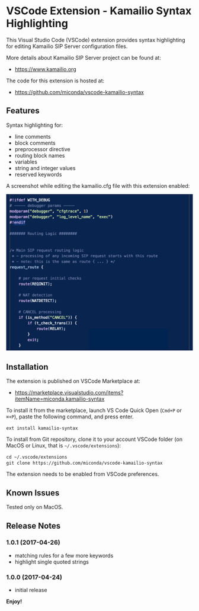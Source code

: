 # VSCode Extension - Kamailio Syntax Highlighting

This Visual Studio Code (VSCode) extension provides syntax highlighting for editing Kamailio SIP Server configuration files.

More details about Kamailio SIP Server project can be found at:

  * https://www.kamailio.org

The code for this extension is hosted at:

  * https://github.com/miconda/vscode-kamailio-syntax

## Features

Syntax highlighting for:

  * line comments
  * block comments
  * preprocessor directive
  * routing block names
  * variables
  * string and integer values
  * reserved keywords

A screenshot while editing the kamailio.cfg file with this extension enabled:

![Usage Example](https://raw.githubusercontent.com/miconda/vscode-kamailio-syntax/master/images/vscode-kamailio-syntax.png)

## Installation

The extension is published on VSCode Marketplace at:

  * https://marketplace.visualstudio.com/items?itemName=miconda.kamailio-syntax

To install it from the marketplace, launch VS Code Quick Open (`Cmd+P` or `⌘+P`), paste the following command, and press enter.

```
ext install kamailio-syntax
```

To install from Git repository, clone it to your account VSCode folder (on MacOS or Linux, that is `~/.vscode/extensions`):

```
cd ~/.vscode/extensions
git clone https://github.com/miconda/vscode-kamailio-syntax
```

The extension needs to be enabled from VSCode preferences.

## Known Issues

Tested only on MacOS.

## Release Notes

### 1.0.1 (2017-04-26)

  * matching rules for a few more keywords
  * highlight single quoted strings

### 1.0.0 (2017-04-24)

  * initial release

**Enjoy!**
